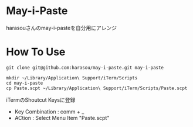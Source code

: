 # May-i-Paste

harasouさんのmay-i-pasteを自分用にアレンジ

# How To Use

```
git clone git@github.com:harasou/may-i-paste.git may-i-paste
```

```
mkdir ~/Library/Application\ Support/iTerm/Scripts
cd may-i-paste
cp Paste.scpt ~/Library/Application\ Support/iTerm/Scripts/Paste.scpt
```

iTermのShoutcut Keysに登録

- Key Combination : comm + _
- ACtion : Select Menu Item "Paste.scpt"
